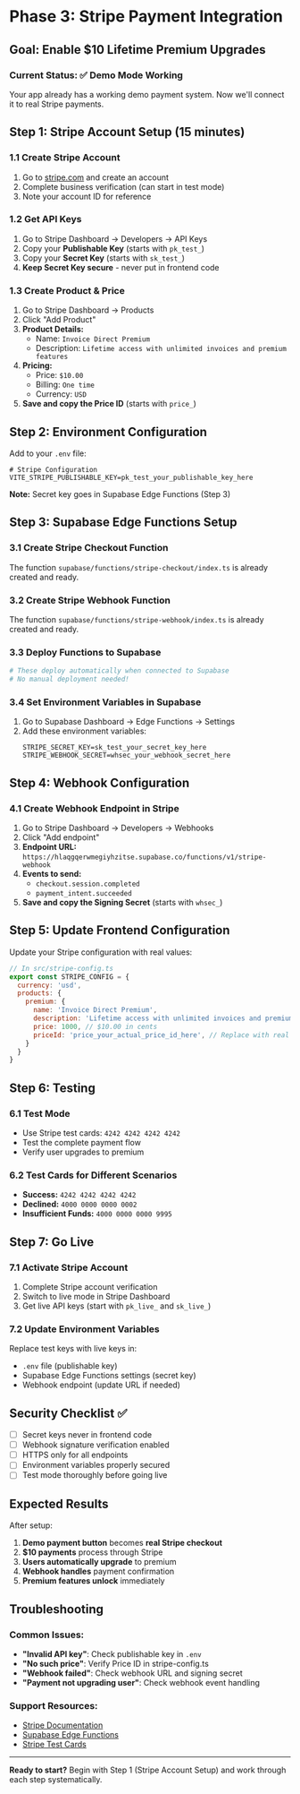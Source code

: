 # Phase 3: Stripe Payment Integration

## Goal: Enable $10 Lifetime Premium Upgrades

### Current Status: ✅ Demo Mode Working
Your app already has a working demo payment system. Now we'll connect it to real Stripe payments.

## Step 1: Stripe Account Setup (15 minutes)

### 1.1 Create Stripe Account
1. Go to [stripe.com](https://stripe.com) and create an account
2. Complete business verification (can start in test mode)
3. Note your account ID for reference

### 1.2 Get API Keys
1. Go to Stripe Dashboard → Developers → API Keys
2. Copy your **Publishable Key** (starts with `pk_test_`)
3. Copy your **Secret Key** (starts with `sk_test_`)
4. **Keep Secret Key secure** - never put in frontend code

### 1.3 Create Product & Price
1. Go to Stripe Dashboard → Products
2. Click "Add Product"
3. **Product Details:**
   - Name: `Invoice Direct Premium`
   - Description: `Lifetime access with unlimited invoices and premium features`
4. **Pricing:**
   - Price: `$10.00`
   - Billing: `One time`
   - Currency: `USD`
5. **Save and copy the Price ID** (starts with `price_`)

## Step 2: Environment Configuration

Add to your `.env` file:
```env
# Stripe Configuration
VITE_STRIPE_PUBLISHABLE_KEY=pk_test_your_publishable_key_here
```

**Note:** Secret key goes in Supabase Edge Functions (Step 3)

## Step 3: Supabase Edge Functions Setup

### 3.1 Create Stripe Checkout Function
The function `supabase/functions/stripe-checkout/index.ts` is already created and ready.

### 3.2 Create Stripe Webhook Function  
The function `supabase/functions/stripe-webhook/index.ts` is already created and ready.

### 3.3 Deploy Functions to Supabase
```bash
# These deploy automatically when connected to Supabase
# No manual deployment needed!
```

### 3.4 Set Environment Variables in Supabase
1. Go to Supabase Dashboard → Edge Functions → Settings
2. Add these environment variables:
   ```
   STRIPE_SECRET_KEY=sk_test_your_secret_key_here
   STRIPE_WEBHOOK_SECRET=whsec_your_webhook_secret_here
   ```

## Step 4: Webhook Configuration

### 4.1 Create Webhook Endpoint in Stripe
1. Go to Stripe Dashboard → Developers → Webhooks
2. Click "Add endpoint"
3. **Endpoint URL:** `https://hlaqgqerwmegiyhzitse.supabase.co/functions/v1/stripe-webhook`
4. **Events to send:**
   - `checkout.session.completed`
   - `payment_intent.succeeded`
5. **Save and copy the Signing Secret** (starts with `whsec_`)

## Step 5: Update Frontend Configuration

Update your Stripe configuration with real values:

```javascript
// In src/stripe-config.ts
export const STRIPE_CONFIG = {
  currency: 'usd',
  products: {
    premium: {
      name: 'Invoice Direct Premium',
      description: 'Lifetime access with unlimited invoices and premium features',
      price: 1000, // $10.00 in cents
      priceId: 'price_your_actual_price_id_here', // Replace with real Price ID
    }
  }
}
```

## Step 6: Testing

### 6.1 Test Mode
- Use Stripe test cards: `4242 4242 4242 4242`
- Test the complete payment flow
- Verify user upgrades to premium

### 6.2 Test Cards for Different Scenarios
- **Success:** `4242 4242 4242 4242`
- **Declined:** `4000 0000 0000 0002`
- **Insufficient Funds:** `4000 0000 0000 9995`

## Step 7: Go Live

### 7.1 Activate Stripe Account
1. Complete Stripe account verification
2. Switch to live mode in Stripe Dashboard
3. Get live API keys (start with `pk_live_` and `sk_live_`)

### 7.2 Update Environment Variables
Replace test keys with live keys in:
- `.env` file (publishable key)
- Supabase Edge Functions settings (secret key)
- Webhook endpoint (update URL if needed)

## Security Checklist ✅

- [ ] Secret keys never in frontend code
- [ ] Webhook signature verification enabled
- [ ] HTTPS only for all endpoints
- [ ] Environment variables properly secured
- [ ] Test mode thoroughly before going live

## Expected Results

After setup:
1. **Demo payment button** becomes **real Stripe checkout**
2. **$10 payments** process through Stripe
3. **Users automatically upgrade** to premium
4. **Webhook handles** payment confirmation
5. **Premium features unlock** immediately

## Troubleshooting

### Common Issues:
- **"Invalid API key"**: Check publishable key in `.env`
- **"No such price"**: Verify Price ID in stripe-config.ts
- **"Webhook failed"**: Check webhook URL and signing secret
- **"Payment not upgrading user"**: Check webhook event handling

### Support Resources:
- [Stripe Documentation](https://stripe.com/docs)
- [Supabase Edge Functions](https://supabase.com/docs/guides/functions)
- [Stripe Test Cards](https://stripe.com/docs/testing)

---

**Ready to start?** Begin with Step 1 (Stripe Account Setup) and work through each step systematically.